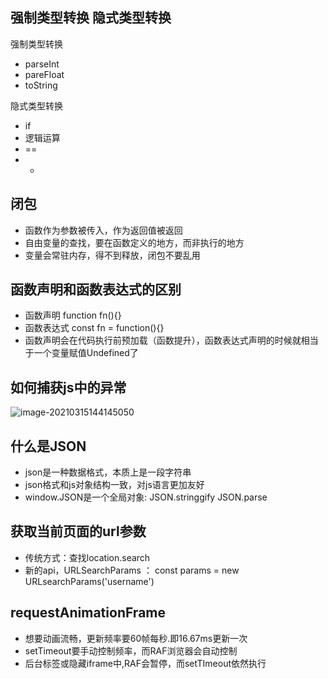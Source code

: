 ## 强制类型转换  隐式类型转换

强制类型转换

- parseInt
- pareFloat
- toString

 隐式类型转换

- if
-  逻辑运算
-  == 
- +



## 闭包

- 函数作为参数被传入，作为返回值被返回
- 自由变量的查找，要在函数定义的地方，而非执行的地方
- 变量会常驻内存，得不到释放，闭包不要乱用



## 函数声明和函数表达式的区别

- 函数声明  function fn(){}
- 函数表达式 const fn = function(){}
- 函数声明会在代码执行前预加载（函数提升），函数表达式声明的时候就相当于一个变量赋值Undefined了





## 如何捕获js中的异常

 ![image-20210315144145050](C:\Users\47302\AppData\Roaming\Typora\typora-user-images\image-20210315144145050.png)





## 什么是JSON

- json是一种数据格式，本质上是一段字符串
- json格式和js对象结构一致，对js语言更加友好
- window.JSON是一个全局对象:  JSON.stringgify JSON.parse

## 获取当前页面的url参数

- 传统方式：查找location.search
- 新的api，URLSearchParams ：   const params = new URLsearchParams('username')



## requestAnimationFrame

- 想要动画流畅，更新频率要60帧每秒.即16.67ms更新一次
- setTimeout要手动控制频率，而RAF浏览器会自动控制
- 后台标签或隐藏iframe中,RAF会暂停，而setTImeout依然执行







